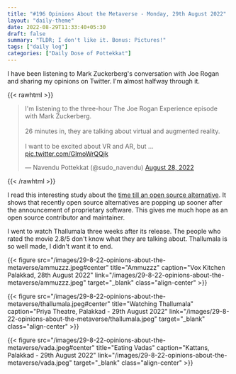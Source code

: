 ```yaml
---
title: "#196 Opinions About the Metaverse - Monday, 29th August 2022"
layout: "daily-theme"
date: 2022-08-29T11:33:40+05:30
draft: false
summary: "TLDR; I don't like it. Bonus: Pictures!"
tags: ["daily log"]
categories: ["Daily Dose of Pottekkat"]
---
```


I have been listening to Mark Zuckerberg's conversation with Joe Rogan and sharing my opinions on Twitter. I'm almost halfway through it.

{{< rawhtml >}}
<blockquote class="twitter-tweet"><p lang="en" dir="ltr">I&#39;m listening to the three-hour The Joe Rogan Experience episode with Mark Zuckerberg.<br><br>26 minutes in, they are talking about virtual and augmented reality.<br><br>I want to be excited about VR and AR, but ... <a href="https://t.co/GlmoWrQQjk">pic.twitter.com/GlmoWrQQjk</a></p>&mdash; Navendu Pottekkat (@sudo_navendu) <a href="https://twitter.com/sudo_navendu/status/1563766111807553537?ref_src=twsrc%5Etfw">August 28, 2022</a></blockquote> <script async src="https://platform.twitter.com/widgets.js" charset="utf-8"></script>
{{< /rawhtml >}}

I read this interesting study about the [time till an open source alternative](https://staltz.com/time-till-open-source-alternative.html). It shows that recently open source alternatives are popping up sooner after the announcement of proprietary software. This gives me much hope as an open source contributor and maintainer.

I went to watch Thallumala three weeks after its release. The people who rated the movie 2.8/5 don't know what they are talking about. Thallumala is so well made, I didn't want it to end.

{{< figure src="/images/29-8-22-opinions-about-the-metaverse/ammuzzz.jpeg#center" title="Ammuzzz" caption="Vox Kitchen Palakkad, 28th August 2022" link="/images/29-8-22-opinions-about-the-metaverse/ammuzzz.jpeg" target="_blank" class="align-center" >}}

{{< figure src="/images/29-8-22-opinions-about-the-metaverse/thallumala.jpeg#center" title="Watching Thallumala" caption="Priya Theatre, Palakkad - 29th August 2022" link="/images/29-8-22-opinions-about-the-metaverse/thallumala.jpeg" target="_blank" class="align-center" >}}

{{< figure src="/images/29-8-22-opinions-about-the-metaverse/vada.jpeg#center" title="Eating Vadas" caption="Kattans, Palakkad - 29th August 2022" link="/images/29-8-22-opinions-about-the-metaverse/vada.jpeg" target="_blank" class="align-center" >}}